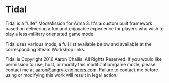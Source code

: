 # Tidal
Tidal is a "Life" Mod/Mission for Arma 3. It's a custom built framework based on delivering a fun and enjoyable experience for players who wish to play a less-military orientated game mode.

Tidal uses various mods, a full list available below and available at the corresponding Steam Workshop links.

Tidal is Copyright 2016 Aaron Challis. All Rights Reserved.
If you would like permission to use, host, or modify this modification/game mode, please contact me at aaron@angry-engineers.com.
Failure to contact me before using or modifying this work will result in legal action.
